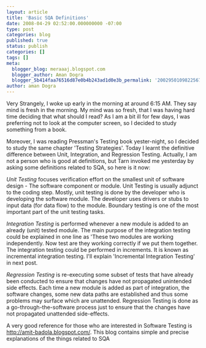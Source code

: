 ```yaml
---
layout: article
title: 'Basic SQA Definitions'
date: 2008-04-29 02:52:00.000000000 -07:00
type: post
categories: blog
published: true
status: publish
categories: []
tags: []
meta:
  blogger_blog: meraaaj.blogspot.com
  blogger_author: Aman Dogra
  blogger_5b414faa76516d87e0b4b243ad1d0e3b_permalink: '2002950109822567058'
author: aman Dogra
---
```


Very Strangely, I woke up early in the morning at around 6:15 AM. They
say mind is fresh in the morning. My mind was so fresh, that I was
having hard time deciding that what should I read? As I am a bit ill for
few days, I was preferring not to look at the computer screen, so I
decided to study something from a book. 

<!--more-->

Moreover, I was reading Pressman's Testing book yester-night, so I decided to study the same chapter 'Testing Strategies'. Today I learnt the definitive difference
between Unit, Integration, and Regression Testing. Actually, I am not a
person who is good at definitions, but Tarn invoked me yesterday by
asking some definitions related to SQA, so here is it now:

*Unit Testing* focuses verification effort on the smallest unit of
software design - The software component or module. Unit Testing is
usually adjunct to the coding step. Mostly, unit testing is done by the
developer who is developing the software module. The developer uses
drivers or stubs to input data (for data flow) to the module. Boundary
testing is one of the most important part of the unit testing tasks.

*Integration Testing* is performed whenever a new module is added to an
already (unit) tested module. The main purpose of the integration
testing could be explained in one line as 'These two modules are working
independently. Now test are they working correctly if we put them
together. The integration testing could be performed in increments. It
is known as incremental integration testing. I'll explain 'Incremental
Integration Testing' in next post.

*Regression Testing* is re-executing some subset of tests that have already been conducted to ensure that changes have not propagated unintended side effects. Each
time a new module is added as part of integration, the software changes,
some new data paths are established and thus some problems may surface
which are unattended. Regression Testing is done as a
go-through-the-software process just to ensure that the changes have not
propagated unattended side-effects.

A very good reference for those who are interested in Software Testing
is <http://amit-badola.blogspot.com/>. This blog contains simple and
precise explanations of the things related to SQA
